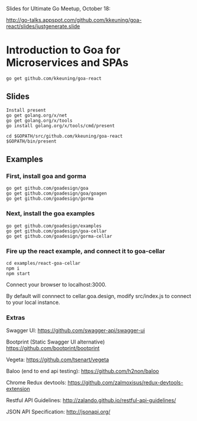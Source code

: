 Slides for Ultimate Go Meetup, October 18:

http://go-talks.appspot.com/github.com/kkeuning/goa-react/slides/justgenerate.slide

# Introduction to Goa for Microservices and SPAs
```
go get github.com/kkeuning/goa-react
```

## Slides
```
Install present
go get golang.org/x/net
go get golang.org/x/tools
go install golang.org/x/tools/cmd/present
```
```
cd $GOPATH/src/github.com/kkeuning/goa-react
$GOPATH/bin/present
```
## Examples

### First, install goa and gorma
```
go get github.com/goadesign/goa
go get github.com/goadesign/goa/goagen
go get github.com/goadesign/gorma
```

### Next, install the goa examples
```
go get github.com/goadesign/examples
go get github.com/goadesign/goa-cellar
go get github.com/goadesign/gorma-cellar
```
### Fire up the react example, and connect it to goa-cellar
```
cd examples/react-goa-cellar
npm i
npm start
```
Connect your browser to localhost:3000.

By default will connnect to cellar.goa.design, modify src/index.js to connect to your local instance.

### Extras
Swagger UI:
https://github.com/swagger-api/swagger-ui

Bootprint (Static Swagger UI alternative)
https://github.com/bootprint/bootprint

Vegeta:
https://github.com/tsenart/vegeta

Baloo (end to end api testing):
https://github.com/h2non/baloo

Chrome Redux devtools:
https://github.com/zalmoxisus/redux-devtools-extension

Restful API Guidelines:
http://zalando.github.io/restful-api-guidelines/

JSON API Specification:
http://jsonapi.org/
